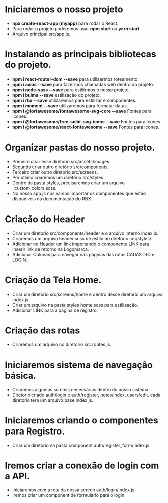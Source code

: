 # Iniciaremos o nosso projeto
- **npx create-react-app (myapp)** para rodar o React.
- Para rodar o projeto poderemos usar **npm start** ou **yarn start**.
- Arquivo principal src/app.js.

# Instalando as principais bibliotecas do projeto.
- **npm i react-router-dom --save** para utilizarmos roteamento.
- **npm i axios --save** para fazermos chamadas web dentro do projeto.
- **npm i node-sass --save** para estilirmos o nosso projeto.
- **npm i bulma --save** estilização do projeto.
- **npm i rbx --save** utilizaremos para estilizar e componentes.
- **npm i moment --save** utilizaremos para formatar datas.
- **npm i @fortawesome/fontawesome-svg-core --save** Fontes para icones.
- **npm i @fortawesome/free-solid-svg-icons --save** Fontes para icones.
- **npm i @fortawesome/react-fontawesome --save** Fontes para icones.

# Organizar pastas do nosso projeto.
- Primeiro criar esse diretório src/assets/images.
- Segundo criar outro diretório src/components.
- Terceiro criar outro diretprio src/screens.
- Por utlimo criaremos um diretório src/styles.
- Dentro da pasta styles, precisaremos criar um arquivo _custom_colors.scss.
- No nosso app.js nos vamos importar os componentes que estão disponiveis na documentação do RBX.

# Criação do Header
- Criar um diretorio src/components/header e o arquivo interno index.js.
- Criaremos um arquivo header.scss de estilo no diretorio src/styles/.
- Adicionar no Header um link importando o componente LINK para inserir link de retorno na Logomarca.
- Adicionar Colunas para navegar nas páginas das rotas CADASTRO e LOGIN.

# Criação da Tela Home.
- Criar um diretorio src/screens/home e dentro desse diretorio um arquivo index.js.
- Criar um arquivo na pasta styles home.scss para estilização.
- Adicionar LINK para a página de registro.

# Criação das rotas
- Criaremos um arquivo no diretorio src routes.js.

# Iniciaremos sistema de navegação básica.
- Criaremos algumas screnss necessárias dentro do nosso sistema.
- Diretorio criado auth/login e auth/register, notes/index, users/edit, cada diretorio tera um arquivo base index.js.

# Iniciaremos criando o componentes para Registro.
- Criar um diretorio na pasta component auth/register_form/index.js.

# Iremos criar a conexão de login com a API.
- Iniciaremos com a rota da nossa screen auth/login/index.js.
- Iremos criar um component de formulario para o login